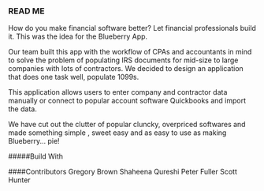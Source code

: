 
### READ ME

How do you make financial software better?  Let financial professionals build it. This was the idea for the 
Blueberry App.


Our team built this app with the workflow of CPAs and accountants in mind to solve the problem of populating IRS documents for mid-size to large companies with lots of contractors. We decided to design an application that does one task well, populate 1099s.

This application allows users to enter company and contractor data manually or connect to popular account software Quickbooks and import the data.

We have cut out the clutter of popular cluncky, overpriced softwares and made something simple , sweet easy and as easy to use as making Blueberry... pie!


#####Build With 





####Contributors 
Gregory Brown
Shaheena Qureshi
Peter Fuller
Scott Hunter








